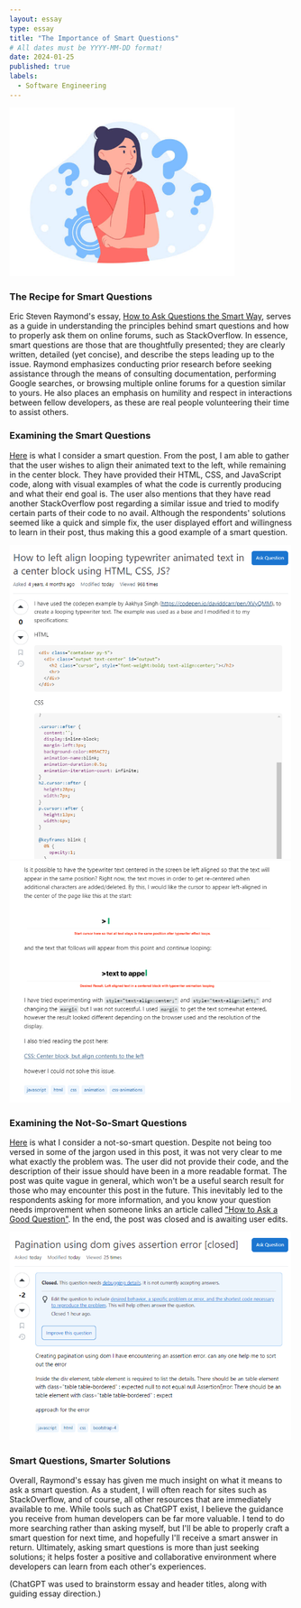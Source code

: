 ```yaml
---
layout: essay
type: essay
title: "The Importance of Smart Questions"
# All dates must be YYYY-MM-DD format!
date: 2024-01-25
published: true
labels:
  - Software Engineering
---
```


<div class="text-center p-4">
  <img width="400px" 
       src="../img/the-importance-of-smart-questions/the-importance-of-smart-questions-1.jpg" 
       class="img-thumbnail" >
</div>

### The Recipe for Smart Questions
Eric Steven Raymond's essay, [How to Ask Questions the Smart Way](http://www.catb.org/esr/faqs/smart-questions.html), serves as a guide in understanding the principles behind smart questions and how to properly ask them on online forums, such as StackOverflow. In essence, smart questions are those that are thoughtfully presented; they are clearly written, detailed (yet concise), and describe the steps leading up to the issue. Raymond emphasizes conducting prior research before seeking assistance through the means of consulting documentation, performing Google searches, or browsing multiple online forums for a question similar to yours. He also places an emphasis on humility and respect in interactions between fellow developers, as these are real people volunteering their time to assist others.

### Examining the Smart Questions
[Here](https://stackoverflow.com/questions/58052144/how-to-left-align-looping-typewriter-animated-text-in-a-center-block-using-html) is what I consider a smart question. From the post, I am able to gather that the user wishes to align their animated text to the left, while remaining in the center block. They have provided their HTML, CSS, and JavaScript code, along with visual examples of what the code is currently producing and what their end goal is. The user also mentions that they have read another StackOverflow post regarding a similar issue and tried to modify certain parts of their code to no avail. Although the respondents' solutions seemed like a quick and simple fix, the user displayed effort and willingness to learn in their post, thus making this a good example of a smart question.

<div class="text-center p-4">
  <img width="500px" 
       src="../img/the-importance-of-smart-questions/the-importance-of-smart-questions-2.png" 
       class="img-thumbnail" >
    <img width="500px" 
       src="../img/the-importance-of-smart-questions/the-importance-of-smart-questions-4.png" 
       class="img-thumbnail" >
</div>

### Examining the Not-So-Smart Questions
[Here](https://stackoverflow.com/questions/77884912/pagination-using-dom-gives-assertion-error) is what I consider a not-so-smart question. Despite not being too versed in some of the jargon used in this post, it was not very clear to me what exactly the problem was. The user did not provide their code, and the description of their issue should have been in a more readable format. The post was quite vague in general, which won't be a useful search result for those who may encounter this post in the future. This inevitably led to the respondents asking for more information, and you know your question needs improvement when someone links an article called ["How to Ask a Good Question"](https://stackoverflow.com/help/how-to-ask). In the end, the post was closed and is awaiting user edits.

<div class="text-center p-4">
  <img width="500px" 
       src="../img/the-importance-of-smart-questions/the-importance-of-smart-questions-3.png" 
       class="img-thumbnail" >
</div>

### Smart Questions, Smarter Solutions
Overall, Raymond's essay has given me much insight on what it means to ask a smart question. As a student, I will often reach for sites such as StackOverflow, and of course, all other resources that are immediately available to me. While tools such as ChatGPT exist, I believe the guidance you receive from human developers can be far more valuable. I tend to do more searching rather than asking myself, but I'll be able to properly craft a smart question for next time, and hopefully I'll receive a smart answer in return. Ultimately, asking smart questions is more than just seeking solutions; it helps foster a positive and collaborative environment where developers can learn from each other's experiences. 

(ChatGPT was used to brainstorm essay and header titles, along with guiding essay direction.)
